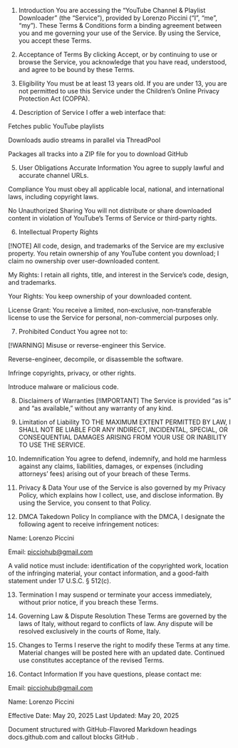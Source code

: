 1. Introduction
You are accessing the “YouTube Channel & Playlist Downloader” (the “Service”), provided by Lorenzo Piccini (“I”, “me”, “my”). These Terms & Conditions form a binding agreement between you and me governing your use of the Service. By using the Service, you accept these Terms.

2. Acceptance of Terms
By clicking Accept, or by continuing to use or browse the Service, you acknowledge that you have read, understood, and agree to be bound by these Terms.

3. Eligibility
You must be at least 13 years old. If you are under 13, you are not permitted to use this Service under the Children’s Online Privacy Protection Act (COPPA).

4. Description of Service
I offer a web interface that:

Fetches public YouTube playlists

Downloads audio streams in parallel via ThreadPool

Packages all tracks into a ZIP file for you to download 
GitHub

5. User Obligations
Accurate Information
You agree to supply lawful and accurate channel URLs.

Compliance
You must obey all applicable local, national, and international laws, including copyright laws.

No Unauthorized Sharing
You will not distribute or share downloaded content in violation of YouTube’s Terms of Service or third-party rights.

6. Intellectual Property Rights

[!NOTE]
All code, design, and trademarks of the Service are my exclusive property. You retain ownership of any YouTube content you download; I claim no ownership over user-downloaded content.

My Rights: I retain all rights, title, and interest in the Service’s code, design, and trademarks.

Your Rights: You keep ownership of your downloaded content.

License Grant: You receive a limited, non-exclusive, non-transferable license to use the Service for personal, non-commercial purposes only.

7. Prohibited Conduct
You agree not to:

[!WARNING]
Misuse or reverse-engineer this Service.

Reverse-engineer, decompile, or disassemble the software.

Infringe copyrights, privacy, or other rights.

Introduce malware or malicious code.

8. Disclaimers of Warranties
[!IMPORTANT]
The Service is provided “as is” and “as available,” without any warranty of any kind.

9. Limitation of Liability
TO THE MAXIMUM EXTENT PERMITTED BY LAW, I SHALL NOT BE LIABLE FOR ANY INDIRECT, INCIDENTAL, SPECIAL, OR CONSEQUENTIAL DAMAGES ARISING FROM YOUR USE OR INABILITY TO USE THE SERVICE.

10. Indemnification
You agree to defend, indemnify, and hold me harmless against any claims, liabilities, damages, or expenses (including attorneys’ fees) arising out of your breach of these Terms.

11. Privacy & Data
Your use of the Service is also governed by my Privacy Policy, which explains how I collect, use, and disclose information. By using the Service, you consent to that Policy.

12. DMCA Takedown Policy
In compliance with the DMCA, I designate the following agent to receive infringement notices:

Name: Lorenzo Piccini

Email: picciohub@gmail.com

A valid notice must include: identification of the copyrighted work, location of the infringing material, your contact information, and a good-faith statement under 17 U.S.C. § 512(c).

13. Termination
I may suspend or terminate your access immediately, without prior notice, if you breach these Terms.

14. Governing Law & Dispute Resolution
These Terms are governed by the laws of Italy, without regard to conflicts of law. Any dispute will be resolved exclusively in the courts of Rome, Italy.

15. Changes to Terms
I reserve the right to modify these Terms at any time. Material changes will be posted here with an updated date. Continued use constitutes acceptance of the revised Terms.

16. Contact Information
If you have questions, please contact me:

Email: picciohub@gmail.com

Name: Lorenzo Piccini

Effective Date: May 20, 2025
Last Updated: May 20, 2025

Document structured with GitHub-Flavored Markdown headings 
docs.github.com
 and callout blocks 
GitHub
.